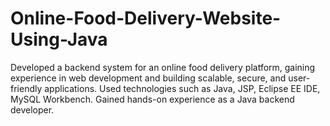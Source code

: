 # Online-Food-Delivery-Website-Using-Java
Developed a backend system for an online food delivery platform, gaining experience in web development and building scalable, secure, and user-friendly applications. Used technologies such as Java, JSP, Eclipse EE IDE, MySQL Workbench. Gained hands-on experience as a Java backend developer.
